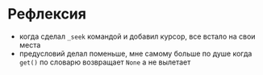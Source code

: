 # Рефлексия 
- когда сделал `_seek` командой и добавил курсор, все встало на свои места
- предусловий делал поменьше, мне самому больше по душе когда `get()` по словарю возвращает `None`
а не вылетает
